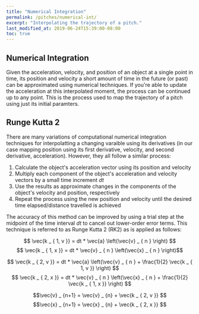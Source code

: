 ```yaml
---
title: "Numerical Integration"
permalink: /pitches/numerical-int/
excerpt: "Interpolating the trajectory of a pitch."
last_modified_at: 2019-06-24T15:39:00-08:00
toc: true
---
```

## Numerical Integration
Given the acceleration, velocity, and position of an object at a single point in time, its position and velocity a short amount of time in the future (or past) can be approximated using numerical techniques. If you're able to update the acceleration at this interpolated moment, the process can be continued up to any point. This is the process used to map the trajectory of a pitch using just its initial paramters.


## Runge Kutta 2
There are many variations of computational numerical integration techniques for interpolatting a changing varaible using its derivatives (in our case mapping position using its first derivative, velocity, and second derivative, acceleration). However, they all follow a similar process:
1. Calculate the object's acceleration vector using its position and velocity
2. Multiply each component of the object's acceleration and velocity vectors by a small time increment $dt$
3. Use the results as approximate changes in the components of the object's velocity and position, respectively
4. Repeat the process using the new position and velocity until the desired time elapsed/distance travelled is achieved

The accuracy of this method can be improved by using a trial step at the midpoint of the time interval $dt$ to cancel out lower-order error terms. This technique is referred to as Runge Kutta 2 (RK2) as is applied as follows:

$$ \vec{k _ { 1, v }} = dt * \vec{a} \left(\vec{v} _ { n } \right) $$
$$ \vec{k _ { 1, x }} = dt * \vec{v} _ { n } \left(\vec{x} _ { n } \right)$$

$$ \vec{k _ { 2, v }} = dt * \vec{a} \left(\vec{v} _ { n } + \frac{1}{2} \vec{k _ { 1, v }} \right) $$
$$ \vec{k _ { 2, x }} = dt * \vec{v} _ { n } \left(\vec{x} _ { n } + \frac{1}{2} \vec{k _ { 1, x }} \right) $$

$$\vec{v} _ {n+1} = \vec{v} _ {n} + \vec{k _ { 2, v }} $$
$$\vec{x} _ {n+1} = \vec{x} _ {n} + \vec{k _ { 2, x }} $$

